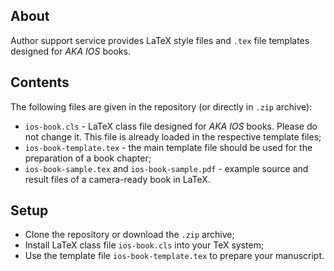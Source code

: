 ## About

Author support service provides LaTeX style files and `.tex` file templates designed for *AKA IOS* books.

## Contents

The following files are given in the repository (or directly in `.zip` archive):

- `ios-book.cls` - LaTeX class file designed for *AKA IOS* books. Please do not change it. This file is already loaded in the respective template files; 
- `ios-book-template.tex` - the main template file should be used for the preparation of a book chapter;
- `ios-book-sample.tex` and `ios-book-sample.pdf` - example source and result files of a camera-ready book in LaTeX.

## Setup

- Clone the repository or download the `.zip` archive;
- Install LaTeX class file `ios-book.cls` into your TeX system;
- Use the template file `ios-book-template.tex` to prepare your manuscript.

